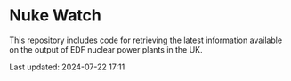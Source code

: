 # Nuke Watch

This repository includes code for retrieving the latest information available on the output of EDF nuclear power plants in the UK.

Last updated: 2024-07-22 17:11